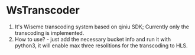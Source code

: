 # WsTranscoder
1. It's Wiseme transcoding system based on qiniu SDK; Currently only the transcoding is implemented.
2. How to use? - just add the necessary bucket info and run it with python3, it will enable max three resolitions for the transcoding to HLS.
